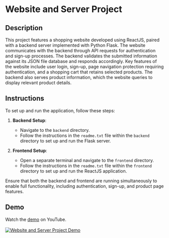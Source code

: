 # Website and Server Project

## Description
This project features a shopping website developed using ReactJS, paired with a backend server implemented with Python Flask. The website communicates with the backend through API requests for authentication and sign-up processes. The backend validates the submitted information against its JSON file database and responds accordingly. Key features of the website include user login, sign-up, page navigation protection requiring authentication, and a shopping cart that retains selected products. The backend also serves product information, which the website queries to display relevant product details.

## Instructions
To set up and run the application, follow these steps:

1. **Backend Setup**: 
   - Navigate to the `backend` directory.
   - Follow the instructions in the `readme.txt` file within the `backend` directory to set up and run the Flask server.

2. **Frontend Setup**:
   - Open a separate terminal and navigate to the `frontend` directory.
   - Follow the instructions in the `readme.txt` file within the `frontend` directory to set up and run the ReactJS application.

Ensure that both the backend and frontend are running simultaneously to enable full functionality, including authentication, sign-up, and product page features.

## Demo
Watch the [demo](https://youtu.be/7yRfdCGgevM) on YouTube.  
<br>
[![Website and Server Project Demo](https://img.youtube.com/vi/7yRfdCGgevM/0.jpg)](https://youtu.be/7yRfdCGgevM)
